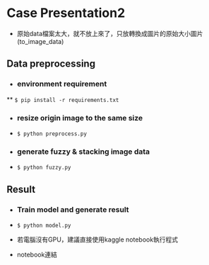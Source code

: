 # Case Presentation2

* 原始data檔案太大，就不放上來了，只放轉換成圖片的原始大小圖片(to_image_data)

## Data preprocessing 

* ### environment requirement
** `$ pip install -r requirements.txt`

* ### resize origin image to the same size
* `$ python preprocess.py`

* ### generate fuzzy & stacking image data
* `$ python fuzzy.py`

## Result
* ### Train model and generate result
* `$ python model.py`


* 若電腦沒有GPU，建議直接使用kaggle notebook執行程式

* notebook連結
